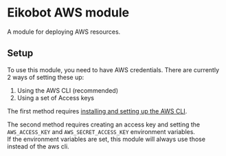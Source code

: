 # Eikobot AWS module

A module for deploying AWS resources.


## Setup

To use this module, you need to have AWS credentials.
There are currently 2 ways of setting these up:

1) Using the AWS CLI (recommended)
2) Using a set of Access keys

The first method requires [installing and setting up the AWS CLI](https://docs.aws.amazon.com/cli/latest/userguide/getting-started-install.html).  

The second method requires creating an access key and setting the `AWS_ACCESS_KEY` and `AWS_SECRET_ACCESS_KEY` environment variables.  
If the environment variables are set, this module will always use those instead of the aws cli.  
